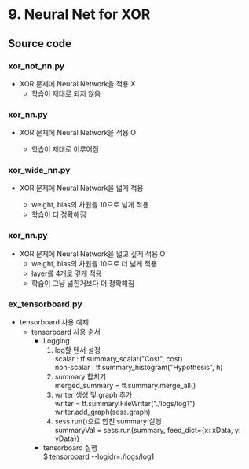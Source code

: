 # 9. Neural Net for XOR

## Source code

### xor_not_nn.py

- XOR 문제에 Neural Network을 적용 X
  - 학습이 제대로 되지 않음

### xor_nn.py

- XOR 문제에 Neural Network을 적용 O

  - 학습이 제대로 이루어짐

### xor_wide_nn.py

- XOR 문제에 Neural Network을 넓게 적용

  - weight, bias의 차원을 10으로 넓게 적용
  - 학습이 더 정확해짐

### xor_nn.py

- XOR 문제에 Neural Network을 넓고 깊게 적용 O
  - weight, bias의 차원을 10으로 더 넓게 적용
  - layer를 4개로 깊게 적용
  - 학습이 그냥 넓힌거보다 더 정확해짐

### ex_tensorboard.py

- tensorboard 사용 예제
  - tensorboard 사용 순서
    - Logging
      1. log할 텐서 설정
         <br>scalar : tf.summary_scalar("Cost", cost)<br>non-scalar : tf.summary_histogram("Hypothesis", h)
      2. summary 합치기
         <br>merged_summary = tf.summary.merge_all()
      3. writer 생성 및 graph 추가
         <br>writer = tf.summary.FileWriter("./logs/log1")
         <br>writer.add_graph(sess.graph)
      4. sess.run()으로 합친 summary 실행
         <br>summaryVal = sess.run(summary, feed_dict={x: xData, y: yData})
    - tensorboard 실행
      <br>\$ tensorboard --logidr=./logs/log1
